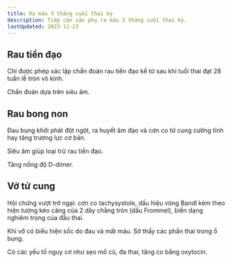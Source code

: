 ```yaml
---
title: Ra máu 3 tháng cuối thai kỳ
description: Tiếp cận sản phụ ra máu 3 tháng cuối thai kỳ.
lastUpdated: 2023-11-23
---
```


## Rau tiền đạo

Chỉ được phép xác lập chẩn đoán rau tiền đạo kể từ sau khi tuổi thai đạt 28 tuần lễ tròn vô kinh.

Chẩn đoán dựa trên siêu âm.

## Rau bong non

Đau bụng khởi phát đột ngột, ra huyết âm đạo và cơn co tử cung cường tính hay tăng trương lực cơ bản.

Siêu âm giúp loại trừ rau tiền đạo.

Tăng nồng độ D-dimer.

## Vỡ tử cung

Hội chứng vượt trở ngại: cơn co tachysystole, dấu hiệu vòng Bandl kèm theo hiện tượng kéo căng của 2 dây chằng tròn (dấu Frommel), biến dạng nghiêm trọng của đầu thai.

Khi vỡ có biểu hiện sốc do đau và mất máu. Sờ thấy các phần thai trong ổ bụng.

Có các yếu tố nguy cơ như sẹo mổ cũ, đa thai, tăng co bằng oxytocin.
